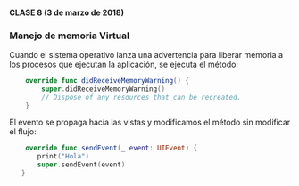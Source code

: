 #### CLASE 8 (3 de marzo de 2018)

### Manejo de memoria Virtual
Cuando el sistema operativo lanza una advertencia para liberar memoria a los procesos que ejecutan la aplicación, se ejecuta el método:

```swift
    override func didReceiveMemoryWarning() {
        super.didReceiveMemoryWarning()
        // Dispose of any resources that can be recreated.
    }
```


El evento se propaga hacía las vistas y modificamos el método sin modificar el flujo:
 
 ```swift
     override func sendEvent(_ event: UIEvent) {
        print("Hola")
        super.sendEvent(event)
    }
 ```